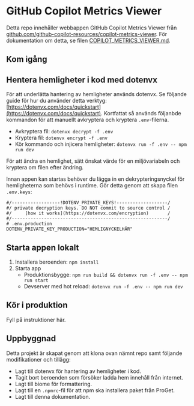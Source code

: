 # GitHub Copilot Metrics Viewer

Detta repo innehåller webbappen GitHub Copilot Metrics Viewer från [github.com/github-copilot-resources/copilot-metrics-viewer](https://github.com/github-copilot-resources/copilot-metrics-viewer). För dokumentation om detta, se filen [COPILOT_METRICS_VIEWER.md](./COPILOT_METRICS_VIEWER.md).

## Kom igång

## Hentera hemligheter i kod med dotenvx

För att underlätta hantering av hemligheter används dotenvx. Se följande guide för hur du använder detta verktyg: [https://dotenvx.com/docs/quickstart](https://dotenvx.com/docs/quickstart). Kortfattat så används följanbde kommandon för att manuellt avkryptera och kryptera `.env`-filerna.

- Avkryptera fil: `dotenvx decrypt -f .env`
- Kryptera fil: `dotenvx encrypt -f .env`
- Kör kommando och injicera hemligheter: `dotenvx run -f .env -- npm run dev`

För att ändra en hemlighet, sätt önskat värde för en miljövariabeln och kryptera om filen efter ändring.

Innan appen kan startas behöver du lägga in en dekrypteringsnyckel för hemligheterna som behövs i runtime. Gör detta genom att skapa filen `.env.keys`:

```env
#/------------------!DOTENV_PRIVATE_KEYS!-------------------/
#/ private decryption keys. DO NOT commit to source control /
#/     [how it works](https://dotenvx.com/encryption)       /
#/----------------------------------------------------------/
# .env.production
DOTENV_PRIVATE_KEY_PRODUCTION="HEMLIGNYCKELHÄR"
```

## Starta appen lokalt

1. Installera beroenden: `npm install`
2. Starta app
    - Produktionsbygge: `npm run build && dotenvx run -f .env -- npm run start`
    - Devserver med hot reload: `dotenvx run -f .env -- npm run dev`

## Kör i produktion

Fyll på instruktioner här.

## Uppbyggnad

Detta projekt är skapat genom att klona ovan nämnt repo samt följande modifikationer och tillägg:

- Lagt till dotenvx för hantering av hemligheter i kod.
- Tagit bort beroenden som försöker ladda hem innehåll från internet.
- Lagt till biome för formattering.
- Lagt till en `.npmrc`-fil för att npm ska installera paket från ProGet.
- Lagt till denna dokumentation.
